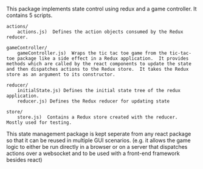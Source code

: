 This package implements state control using redux and a game controller.  It contains 5 scripts.

    actions/
        actions.js)  Defines the action objects consumed by the Redux reducer.

    gameController/
        gameController.js)  Wraps the tic tac toe game from the tic-tac-toe package like a side effect in a Redux application.  It provides methods which are called by the react components to update the state and then dispatches actions to the Redux store.  It takes the Redux store as an argument to its constructor.
    
    reducer/
        initialState.js) Defines the initial state tree of the redux application.
        reducer.js) Defines the Redux reducer for updating state
    
    store/
        store.js)  Contains a Redux store created with the reducer.  Mostly used for testing.

This state management package is kept seperate from any react package so that it can be reused in multiple GUI scenarios.  (e.g. it allows the game logic to either be run directly in a browser or on a server that dispatches actions over a websocket and to be used with a front-end framework besides react)